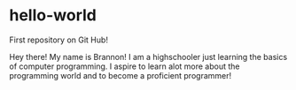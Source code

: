 # hello-world
First repository on Git Hub!

Hey there! My name is Brannon! I am a highschooler just learning the basics of computer programming. I aspire to learn
alot more about the programming world and to become a proficient programmer!
